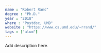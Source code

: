 ```yaml
---
name : "Robert Rand"
degree : "Ph.D."
year : "2018"
where : "Postdoc, UMD"
website : "https://www.cs.umd.edu/~rrand/"
tags : ["alum"]
---
```

Add description here.
